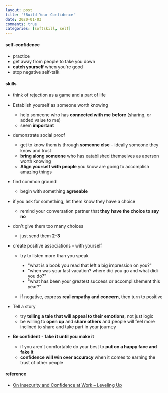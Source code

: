 ```yaml
---
layout: post
title: '!Build Your Confidence'
date: 2020-01-03
comments: true
categories: [softskill, self]
---
```


#### self-confidence  
* practice  
* get away from people to take you down  
* **catch yourself** when you're good  
* stop negative self-talk  


#### skills

* think of rejection as a game and a part of life

* Establish yourself as someone worth knowing  
  - help someone who has **connected with me before** (sharing, or added value to me)  
  - seem **important**   

* demonstrate social proof  
  - get to know them is through **someone else** - ideally someone they know and trust  
  - **bring along someone** who has eatablished themselves as aperson worth knowing 
  - **Align yourself with people** you know are going to accomplish amazing things 

* find common ground  
  - begin with something **agreeable**  

* if you ask for something, let them know they have a choice  
  - remind your conversation partner that **they have the choice to say no**   

* don't give them too many choices  
  - just send them **2-3**    

* create positive associations - with yourself  
  - try to listen more than you speak  
    + "what is a book you read that left a big impression on you?"  
    + "when was your last vacation? where did you go and what didi you do?"
    + "what has been your greatest success or accomplishement this year?"  

  - if negative, express **real empathy and concern**, then turn to positive  

* Tell a story  
  - try **telling a tale that will appeal to their emotions**, not just logic  
  - be willing to **open up** and **share others** and people will feel more inclined to share and take part in your journey  


* **Be confident**  - **fake it until you make it**    
  - if you aren't comfortable do your best to **put on a happy face and fake it**  
  - **confidence will win over accuracy** when it comes to earning the trust of other people  


#### reference
* [On Insecurity and Confidence at Work – Leveling Up](http://katemats.com/on-insecurity-and-confidence-at-work/)